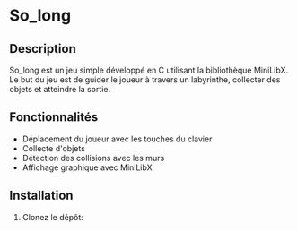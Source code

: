 # So_long

## Description
So_long est un jeu simple développé en C utilisant la bibliothèque MiniLibX. Le but du jeu est de guider le joueur à travers un labyrinthe, collecter des objets et atteindre la sortie.

## Fonctionnalités
- Déplacement du joueur avec les touches du clavier
- Collecte d'objets
- Détection des collisions avec les murs
- Affichage graphique avec MiniLibX

## Installation
1. Clonez le dépôt:
